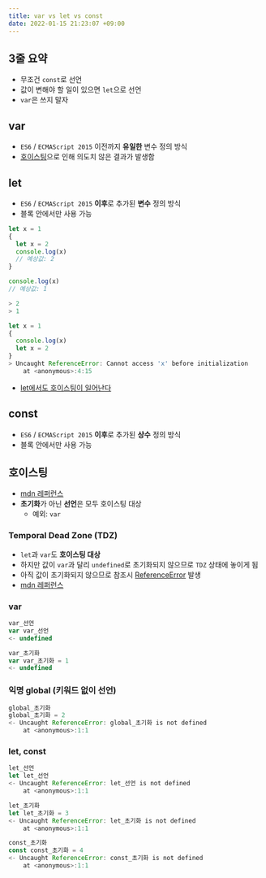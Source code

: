 ```yaml
---
title: var vs let vs const
date: 2022-01-15 21:23:07 +09:00
---
```


## 3줄 요약

- 무조건 `const`로 선언
- 값이 변해야 할 일이 있으면 `let`으로 선언
- `var`은 쓰지 말자

## var

- `ES6` / `ECMAScript 2015` 이전까지 **유일한** 변수 정의 방식
- [호이스팅](#호이스팅)으로 인해 의도치 않은 결과가 발생함

## let

- `ES6` / `ECMAScript 2015` **이후**로 추가된 **변수** 정의 방식
- 블록 안에서만 사용 가능

```js
let x = 1
{
  let x = 2
  console.log(x)
  // 예상값: 2
}

console.log(x)
// 예상값: 1

> 2
> 1
```

```js
let x = 1
{
  console.log(x)
  let x = 2
}
> Uncaught ReferenceError: Cannot access 'x' before initialization
    at <anonymous>:4:15
```

- [let에서도 호이스팅이 일어난다](#Temporal-Dead-Zone-(TDZ))

## const
- `ES6` / `ECMAScript 2015` **이후**로 추가된 **상수** 정의 방식
- 블록 안에서만 사용 가능

## 호이스팅
- [mdn 레퍼런스](https://developer.mozilla.org/ko/docs/Glossary/Hoisting)
- **초기화**가 아닌 **선언**은 모두 호이스팅 대상
  - 예외: `var`

### Temporal Dead Zone (TDZ)

- `let`과 `var`도 **호이스팅 대상**
- 하지만 값이 `var`과 달리 `undefined`로 초기화되지 않으므로 `TDZ` 상태에 놓이게 됨
- 아직 값이 초기화되지 않으므로 참조시 [ReferenceError](https://developer.mozilla.org/en-US/docs/Web/JavaScript/Reference/Global_Objects/ReferenceError) 발생
- [mdn 레퍼런스](https://developer.mozilla.org/en-US/docs/Web/JavaScript/Reference/Statements/let#temporal_dead_zone_tdz)

### var
```js
var_선언
var var_선언
<- undefined

var_초기화
var var_초기화 = 1
<- undefined
```

### 익명 global (키워드 없이 선언)

```js
global_초기화
global_초기화 = 2
<- Uncaught ReferenceError: global_초기화 is not defined
    at <anonymous>:1:1
```

### let, const

```js
let_선언
let let_선언
<- Uncaught ReferenceError: let_선언 is not defined
    at <anonymous>:1:1

let_초기화
let let_초기화 = 3
<- Uncaught ReferenceError: let_초기화 is not defined
    at <anonymous>:1:1

const_초기화
const const_초기화 = 4
<- Uncaught ReferenceError: const_초기화 is not defined
    at <anonymous>:1:1
```
